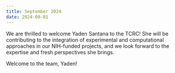 ```yaml
---
title: September 2024
date: 2024-09-01
---
```


We are thrilled to welcome Yaden Santana to the TCRC! She will be contributing to the integration of experimental and computational approaches in our NIH-funded projects, and we look forward to the expertise and fresh perspectives she brings.

Welcome to the team, Yaden!


<!--more-->




